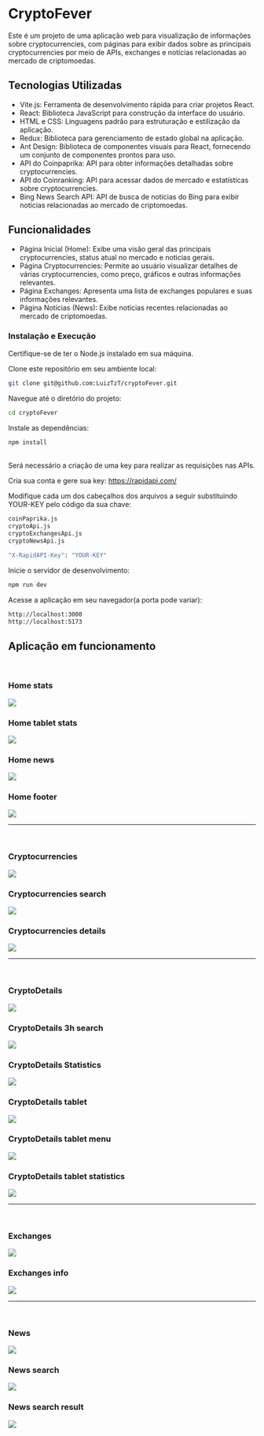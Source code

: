 <h1>CryptoFever</h1>
<p>Este é um projeto de uma aplicação web para visualização de informações sobre cryptocurrencies, com páginas para exibir dados sobre as principais cryptocurrencies por meio de APIs, exchanges e 
notícias relacionadas ao mercado de criptomoedas.</p>

<h2>Tecnologias Utilizadas</h2>
<ul>
<li>Vite.js: Ferramenta de desenvolvimento rápida para criar projetos React.</li>
<li>React: Biblioteca JavaScript para construção da interface do usuário.</li>
<li>HTML e CSS: Linguagens padrão para estruturação e estilização da aplicação.</li>
<li>Redux: Biblioteca para gerenciamento de estado global na aplicação.</li>
<li>Ant Design: Biblioteca de componentes visuais para React, fornecendo um conjunto de componentes prontos para uso.</li>
<li>API do Coinpaprika: API para obter informações detalhadas sobre cryptocurrencies.</li>
<li>API do Coinranking: API para acessar dados de mercado e estatísticas sobre cryptocurrencies.</li>
<li>Bing News Search API: API de busca de notícias do Bing para exibir notícias relacionadas ao mercado de criptomoedas.</li>
</ul>


<h2>Funcionalidades</h2>
<ul>
<li>Página Inicial (Home): Exibe uma visão geral das principais cryptocurrencies, status atual no mercado e noticias gerais.</li>
<li>Página Cryptocurrencies: Permite ao usuário visualizar detalhes de várias cryptocurrencies, como preço, gráficos e outras informações relevantes.</li>
<li>Página Exchanges: Apresenta uma lista de exchanges populares e suas informações relevantes.</li>
<li>Página Notícias (News): Exibe notícias recentes relacionadas ao mercado de criptomoedas.</li>
</ul>


<h3>Instalação e Execução</h3>

Certifique-se de ter o Node.js instalado em sua máquina.

Clone este repositório em seu ambiente local:
```bash
git clone git@github.com:LuizTzT/cryptoFever.git
```

Navegue até o diretório do projeto:

```bash
cd cryptoFever
```
Instale as dependências:
```bash
npm install
```
<br>
Será necessário a criação de uma key para realizar as requisições nas APIs.

Cria sua conta e gere sua key: https://rapidapi.com/

Modifique cada um dos cabeçalhos dos arquivos a seguir substituindo YOUR-KEY pelo código da sua chave:
```bash
coinPaprika.js
cryptoApi.js
cryptoExchangesApi.js
cryptoNewsApi.js
```
```bash
"X-RapidAPI-Key": "YOUR-KEY"
```

Inicie o servidor de desenvolvimento:

```bash
npm run dev
```

Acesse a aplicação em seu navegador(a porta pode variar):

```bash
http://localhost:3000
http://localhost:5173
```

<h2>Aplicação em funcionamento</h2>
<br>
<h3>Home stats</h3>
<img src="./application-imgs-readme/home-big-stats.png">

<h3>Home tablet stats</h3>
<img src="./application-imgs-readme/home-small-stats.png">

<h3>Home news</h3>
<img src="./application-imgs-readme/home-big-news.png">

<h3>Home footer</h3>
<img src="./application-imgs-readme/home-big-footer.png">
<br>
<hr>
<br>
<h3>Cryptocurrencies</h3>
<img src="./application-imgs-readme/cryptocurrencies-big.png">

<h3>Cryptocurrencies search</h3>
<img src="./application-imgs-readme/cryptocurrencies-big-search.png">

<h3>Cryptocurrencies details</h3>
<img src="./application-imgs-readme/cryptocurrencies-big-details.png">
<br>
<hr>
<br>
<h3>CryptoDetails</h3>
<img src="./application-imgs-readme/cryptoDetails-big.png">

<h3>CryptoDetails 3h search</h3>
<img src="./application-imgs-readme/cryptoDetails-3h.png">

<h3>CryptoDetails Statistics</h3>
<img src="./application-imgs-readme/cryptoDetails-big-statistics.png">

<h3>CryptoDetails tablet</h3>
<img src="./application-imgs-readme/cryptoDetails-small.png">

<h3>CryptoDetails tablet menu</h3>
<img src="./application-imgs-readme/cryptoDetails-small-menu.png">

<h3>CryptoDetails tablet statistics</h3>
<img src="./application-imgs-readme/cryptoDetails-small-statistics.png">
<br>
<hr>
<br>
<h3>Exchanges</h3>
<img src="./application-imgs-readme/exchanges-big.png">

<h3>Exchanges info</h3>
<img src="./application-imgs-readme/exchanges-big-info.png">
<br>
<hr>
<br>
<h3>News</h3>
<img src="./application-imgs-readme/news-big.png">

<h3>News search</h3>
<img src="./application-imgs-readme/news-big-search.png">

<h3>News search result</h3>
<img src="./application-imgs-readme/news-big-search-result.png">

